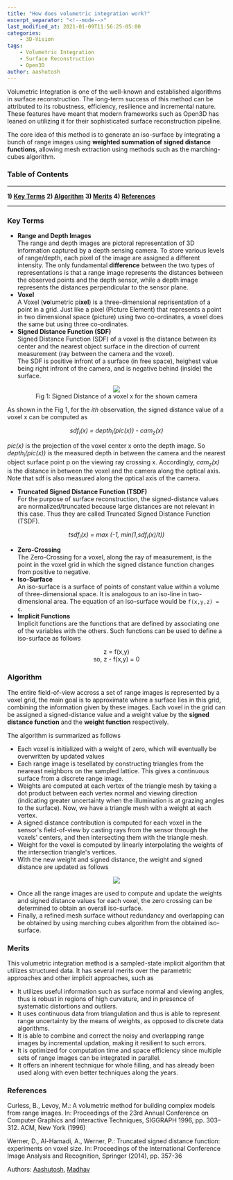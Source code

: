 ```yaml
---
title: "How does volumetric integration work?"
excerpt_separator: "<!--mode-->"
last_modified_at: 2021-01-09T11:56:25-05:00
categories:
    - 3D-Vision
tags:
    - Volumetric Integration
    - Surface Reconstruction
    - Open3D
author: aashutosh
---
```


Volumetric Integration is one of the well-known and established algorithms in surface reconstruction. The long-term success of this method can be attributed to its robustness, efficiency, resilience and incremental nature. These features have meant that modern frameworks such as Open3D has leaned on utilizing it for their sophisticated surface reconstruction pipeline.

The core idea of this method is to generate an iso-surface by integrating a bunch of range images using **weighted summation of signed distance functions**, allowing mesh extraction using methods such as the marching-cubes algorithm.

### Table of Contents
---
**1) [Key Terms](#key-terms)**
**2) [Algorithm](#algorithm)**
**3) [Merits](#merits)**
**4) [References](#references)**

---

### Key Terms
- **Range and Depth Images**<br />
The range and depth images are pictoral representation of 3D information captured by a depth sensing camera. To store various levels of range/depth, each pixel of the image are assigned a different intensity. 
The only fundamental **difference** between the two types of representations is that a range image represents the distances between the observed points and the depth sensor, while a depth image represents the distances perpendicular to the sensor plane.
- **Voxel**<br />
A Voxel (**vo**lumetric pi**xel**) is a three-dimensional reprisentation of a point in a grid. Just like a pixel (Picture Element) that represents a point in two dimensional space (picture) using two co-ordinates, a voxel does the same but using three co-ordinates.
- **Signed Distance Function (SDF)**<br />
Signed Distance Function (SDF) of a voxel is the distance between its center and the nearest object surface in the direction of current measurement (ray between the camera and the voxel).<br /> The SDF is positive infront of a surface (in free space), heighest value being right infront of the camera, and is negative behind (inside) the surface.<br />
<p align="center">
<img src="{{ site.url }}{{ site.baseurl }}/assets/images/3d-vision/sdf.png" /><br />
Fig 1: Signed Distance of a voxel x for the shown camera
</p>
As shown in the Fig 1, for the <i>ith</i> observation, the signed distance value of a voxel x can be computed as<br />
<p align="center">
<i>sdf<sub>i</sub>(x) = depth<sub>i</sub>(pic(x)) - cam<sub>z</sub>(x)</i>
</p>

*pic(x)* is the projection of the voxel  center x onto the depth image. So *depth<sub>i</sub>(pic(x))* is the measured depth in between the camera and the nearest object surface point p on the viewing ray crossing x. Accordingly, *cam<sub>z</sub>(x)* is the distance in between the voxel and the camera along the optical axis.
Note that sdf is also measured along the optical axis of the camera.

- **Truncated Signed Distance Function (TSDF)**<br />
For the purpose of surface reconstruction, the signed-distance values are normalized/truncated because large distances are not relevant in this case. Thus they are called Truncated Signed Distance Function (TSDF).
<p align="center">
<i>
tsdf<sub>i</sub>(x) = max (-1, min(1,sdf<sub>i</sub>(x)/t))
</i>
</p>

- **Zero-Crossing**<br />
The Zero-Crossing for a voxel, along the ray of measurement, is the point in the voxel grid in which the signed distance function changes from positive to negative.
- **Iso-Surface**<br />
An iso-surface is a surface of points of constant value within a volume of three-dimensional space. It is analogous to an iso-line in two-dimensional area. The equation of an iso-surface would be ```f(x,y,z) = c```.
- **Implicit Functions**<br />
Implicit functions are the functions that are defined by associating one of the variables with the others. Such functions can be used to define a iso-surface as follows
<center>
z = f(x,y)
<br>so, z - f(x,y) = 0
</center>

### Algorithm
The entire field-of-view accross a set of range images is represented by a voxel grid, the main goal is to approximate where a surface lies in this grid, combining the information given by these images. Each voxel in the grid can be assigned a signed-distance value and a weight value by the **signed distance function** and the **weight function** respectively. 

The algorithm is summarized as follows
- Each voxel is initialized with a weight of zero, which will eventually be overwritten by updated values
- Each range image is tesellated by constructing triangles from the neareast neighbors on the sampled lattice. This gives a continuous surface from a discrete range image. 
- Weights are computed at each vertex of the triangle mesh by taking a dot product between each vertex normal and viewing direction (indicating greater uncertainty when the illumination is at grazing angles to the surface). Now, we have a triangle mesh with a weight at each vertex.
- A signed distance contribution is computed for each voxel in the sensor's field-of-view by casting rays from the sensor through the voxels' centers, and then intersecting them with the triangle mesh.
- Weight for the voxel is computed by linearly interpolating the weights of the intersection triangle's vertices.
- With the new weight and signed distance, the weight and signed distance are updated as follows
<p align="center">
<img src="{{ site.url }}{{ site.baseurl }}/assets/images/3d-vision/volumetric-integration.png" />
</p>

- Once all the range images are used to compute and update the weights and signed distance values for each voxel, the zero crossing can be determined to obtain an overall iso-surface.
- Finally, a refined mesh surface without redundancy and overlapping can be obtained by using marching cubes algorithm from the obtained iso-surface.

### Merits
This volumetric integration method is a sampled-state implicit algorithm that utilizes structured data. It has several merits over the parametric approaches and other implicit approaches, such as
- It utilizes useful information such as surface normal and viewing angles, thus is robust in regions of high curvature, and in presence of systematic distortions and outliers.
- It uses continuous data from triangulation and thus is able to represent range uncertainty by the means of weights, as opposed to discrete data algorithms.
- It is able to combine and correct the noisy and overlapping range images by incremental updation, making it resilient to such errors.
- It is optimized for computation time and space efficiency since multiple sets of range images can be integrated in parallel.
- It offers an inherent technique for whole filling, and has already been used along with even better techniques along the years.

### References
Curless, B., Levoy, M.: A volumetric method for building complex models from range images. In: Proceedings of the 23rd Annual Conference on Computer Graphics and  Interactive Techniques, SIGGRAPH 1996, pp. 303–312. ACM, New York
(1996)

Werner, D., Al-Hamadi, A., Werner, P.: Truncated signed distance function: experiments on voxel size. In: Proceedings of the International Conference Image Analysis and Recognition, Springer (2014), pp. 357-36

Authors: <a href="https://github.com/aashutosh1997">Aashutosh</a>, <a href="https://github.com/scimad">Madhav</a>
